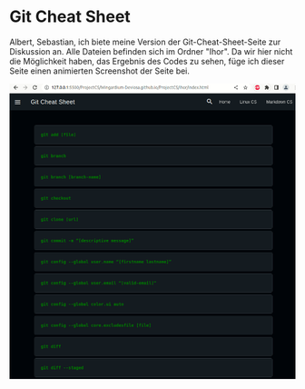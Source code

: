 # Git Cheat Sheet

Albert, Sebastian, ich biete meine Version der Git-Cheat-Sheet-Seite zur Diskussion an.
Alle Dateien befinden sich im Ordner "Ihor".
Da wir hier nicht die Möglichkeit haben, das Ergebnis des Codes zu sehen, füge ich dieser Seite einen animierten Screenshot der Seite bei.

![Screenshot Animations](scr.gif)